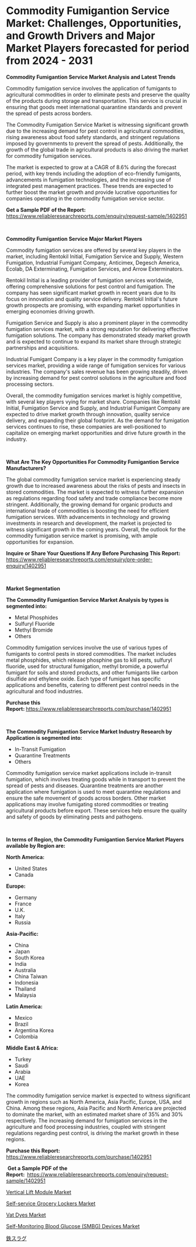 <p><h1>Commodity Fumigantion Service Market: Challenges, Opportunities, and Growth Drivers and Major Market Players forecasted for period from 2024 - 2031</h1></p><p><strong>Commodity Fumigantion Service Market Analysis and Latest Trends</strong></p>
<p><p>Commodity fumigation service involves the application of fumigants to agricultural commodities in order to eliminate pests and preserve the quality of the products during storage and transportation. This service is crucial in ensuring that goods meet international quarantine standards and prevent the spread of pests across borders.</p><p>The Commodity Fumigation Service Market is witnessing significant growth due to the increasing demand for pest control in agricultural commodities, rising awareness about food safety standards, and stringent regulations imposed by governments to prevent the spread of pests. Additionally, the growth of the global trade in agricultural products is also driving the market for commodity fumigation services.</p><p>The market is expected to grow at a CAGR of 8.6% during the forecast period, with key trends including the adoption of eco-friendly fumigants, advancements in fumigation technologies, and the increasing use of integrated pest management practices. These trends are expected to further boost the market growth and provide lucrative opportunities for companies operating in the commodity fumigation service sector.</p></p>
<p><strong>Get a Sample PDF of the Report:&nbsp;</strong> <a href="https://www.reliableresearchreports.com/enquiry/request-sample/1402951">https://www.reliableresearchreports.com/enquiry/request-sample/1402951</a></p>
<p>&nbsp;</p>
<p><strong>Commodity Fumigantion Service Major Market Players</strong></p>
<p><p>Commodity fumigation services are offered by several key players in the market, including Rentokil Initial, Fumigation Service and Supply, Western Fumigation, Industrial Fumigant Company, Anticimex, Degesch America, Ecolab, DA Exterminating, Fumigation Services, and Arrow Exterminators.</p><p>Rentokil Initial is a leading provider of fumigation services worldwide, offering comprehensive solutions for pest control and fumigation. The company has seen significant market growth in recent years due to its focus on innovation and quality service delivery. Rentokil Initial's future growth prospects are promising, with expanding market opportunities in emerging economies driving growth.</p><p>Fumigation Service and Supply is also a prominent player in the commodity fumigation services market, with a strong reputation for delivering effective fumigation solutions. The company has demonstrated steady market growth and is expected to continue to expand its market share through strategic partnerships and acquisitions.</p><p>Industrial Fumigant Company is a key player in the commodity fumigation services market, providing a wide range of fumigation services for various industries. The company's sales revenue has been growing steadily, driven by increasing demand for pest control solutions in the agriculture and food processing sectors.</p><p>Overall, the commodity fumigation services market is highly competitive, with several key players vying for market share. Companies like Rentokil Initial, Fumigation Service and Supply, and Industrial Fumigant Company are expected to drive market growth through innovation, quality service delivery, and expanding their global footprint. As the demand for fumigation services continues to rise, these companies are well-positioned to capitalize on emerging market opportunities and drive future growth in the industry.</p></p>
<p>&nbsp;</p>
<p><strong>What Are The Key Opportunities For Commodity Fumigantion Service Manufacturers?</strong></p>
<p><p>The global commodity fumigation service market is experiencing steady growth due to increased awareness about the risks of pests and insects in stored commodities. The market is expected to witness further expansion as regulations regarding food safety and trade compliance become more stringent. Additionally, the growing demand for organic products and international trade of commodities is boosting the need for efficient fumigation services. With advancements in technology and growing investments in research and development, the market is projected to witness significant growth in the coming years. Overall, the outlook for the commodity fumigation service market is promising, with ample opportunities for expansion.</p></p>
<p><strong>Inquire or Share Your Questions If Any Before Purchasing This Report:</strong> <a href="https://www.reliableresearchreports.com/enquiry/pre-order-enquiry/1402951">https://www.reliableresearchreports.com/enquiry/pre-order-enquiry/1402951</a></p>
<p>&nbsp;</p>
<p><strong>Market Segmentation</strong></p>
<p><strong>The Commodity Fumigantion Service Market Analysis by types is segmented into:</strong></p>
<p><ul><li>Metal Phosphides</li><li>Sulfuryl Fluoride</li><li>Methyl Bromide</li><li>Others</li></ul></p>
<p><p>Commodity fumigation services involve the use of various types of fumigants to control pests in stored commodities. The market includes metal phosphides, which release phosphine gas to kill pests, sulfuryl fluoride, used for structural fumigation, methyl bromide, a powerful fumigant for soils and stored products, and other fumigants like carbon disulfide and ethylene oxide. Each type of fumigant has specific applications and benefits, catering to different pest control needs in the agricultural and food industries.</p></p>
<p><strong>Purchase this Report:&nbsp;</strong><a href="https://www.reliableresearchreports.com/purchase/1402951">https://www.reliableresearchreports.com/purchase/1402951</a></p>
<p>&nbsp;</p>
<p><strong>The Commodity Fumigantion Service Market Industry Research by Application is segmented into:</strong></p>
<p><ul><li>In-Transit Fumigation</li><li>Quarantine Treatments</li><li>Others</li></ul></p>
<p><p>Commodity fumigation service market applications include in-transit fumigation, which involves treating goods while in transport to prevent the spread of pests and diseases. Quarantine treatments are another application where fumigation is used to meet quarantine regulations and ensure the safe movement of goods across borders. Other market applications may involve fumigating stored commodities or treating agricultural products before export. These services help ensure the quality and safety of goods by eliminating pests and pathogens.</p></p>
<p>&nbsp;</p>
<p><strong>In terms of Region, the Commodity Fumigantion Service Market Players available by Region are:</strong></p>
<p>
    <p> <strong> North America: </strong>
        <ul>
            <li>United States</li>
            <li>Canada</li>
        </ul>
        </p> 
    <p> <strong> Europe: </strong>
        <ul>
            <li>Germany</li>
            <li>France</li>
            <li>U.K.</li>
            <li>Italy</li>
            <li>Russia</li>
        </ul>
        </p> 
    <p> <strong> Asia-Pacific: </strong>
        <ul>
            <li>China</li>
            <li>Japan</li>
            <li>South Korea</li>
            <li>India</li>
            <li>Australia</li>
            <li>China Taiwan</li>
            <li>Indonesia</li>
            <li>Thailand</li>
            <li>Malaysia</li>
        </ul>
        </p> 
    <p> <strong> Latin America: </strong>
        <ul>
            <li>Mexico</li>
            <li>Brazil</li>
            <li>Argentina Korea</li>
            <li>Colombia</li>
        </ul>
        </p> 
    <p> <strong> Middle East & Africa: </strong>
        <ul>
            <li>Turkey</li>
            <li>Saudi</li>
            <li>Arabia</li>
            <li>UAE</li>
            <li>Korea</li>
        </ul>
    </p>
    </p>
<p><p>The commodity fumigation service market is expected to witness significant growth in regions such as North America, Asia Pacific, Europe, USA, and China. Among these regions, Asia Pacific and North America are projected to dominate the market, with an estimated market share of 35% and 30% respectively. The increasing demand for fumigation services in the agriculture and food processing industries, coupled with stringent regulations regarding pest control, is driving the market growth in these regions.</p></p>
<p><strong>Purchase this Report: </strong><a href="https://www.reliableresearchreports.com/purchase/1402951">https://www.reliableresearchreports.com/purchase/1402951</a></p>
<p>&nbsp;<strong>Get a Sample PDF of the Report:&nbsp;&nbsp;</strong><a href="https://www.reliableresearchreports.com/enquiry/request-sample/1402951">https://www.reliableresearchreports.com/enquiry/request-sample/1402951</a></p>
<p><strong></strong></p>
<p><p><a href="https://view.publitas.com/reportprime-1/vertical-lift-module-market-research-report-unlocks-analysis-on-the-market-financial-status-market-size-and-market-revenue-upto-2031/">Vertical Lift Module Market</a></p><p><a href="https://picayune-night-cbd.notion.site/Self-service-Grocery-Lockers-Market-Provides-a-Comprehensive-Analysis-Including-a-Macro-Overview-of--12cf8b60b68b4a74aba9057d889e4f7e">Self-service Grocery Lockers Market</a></p><p><a href="https://view.publitas.com/reportprime-1/vat-dyes-market-analysis-and-market-size-global-industry-overview-market-segmentation-and-forecast-2024-to-2031/">Vat Dyes Market</a></p><p><a href="https://butternut-bug-553.notion.site/Self-Monitoring-Blood-Glucose-SMBG-Devices-Market-Offers-Provide-Insightful-Data-for-the-Time-Peri-0063915a70204731884ffe5063b1202a">Self-Monitoring Blood Glucose (SMBG) Devices Market</a></p><p><a href="https://medium.com/@dangezieme/%E9%89%84%E3%82%B9%E3%83%A9%E3%82%B0%E5%B8%82%E5%A0%B4%E3%82%B7%E3%82%A7%E3%82%A2%E3%81%AE%E9%80%B2%E5%8C%96%E3%81%A8%E5%B8%82%E5%A0%B4%E6%88%90%E9%95%B7%E3%83%88%E3%83%AC%E3%83%B3%E3%83%89-2024%E5%B9%B4-2031%E5%B9%B4-a9d3806e1bce">鉄スラグ</a></p></p>